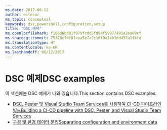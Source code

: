 ```yaml
---
ms.date: 2017-06-12
author: eslesar
ms.topic: conceptual
keywords: dsc,powershell,configuration,setup
title: "DSC 예제"
ms.openlocfilehash: f106d6bd01f979fcdd5fd94f59977491a2ea09cf
ms.sourcegitcommit: 75f70c7df01eea5e7a2c16f9a3ab1dd437a1f8fd
ms.translationtype: HT
ms.contentlocale: ko-KR
ms.lasthandoff: 06/12/2017
---
```

# <a name="dsc-examples"></a><span data-ttu-id="ae8db-103">DSC 예제</span><span class="sxs-lookup"><span data-stu-id="ae8db-103">DSC examples</span></span>

<span data-ttu-id="ae8db-104">이 섹션에는 DSC 예제가 나와 있습니다.</span><span class="sxs-lookup"><span data-stu-id="ae8db-104">This section contains DSC examples:</span></span>

- [<span data-ttu-id="ae8db-105">DSC, Pester 및 Visual Studio Team Services를 사용하여 CI-CD 파이프라인 빌드</span><span class="sxs-lookup"><span data-stu-id="ae8db-105">Building a CI-CD pipeline with DSC, Pester, and Visual Studio Team Services</span></span>](dscCiCd.md)
- [<span data-ttu-id="ae8db-106">구성 및 환경 데이터 분리</span><span class="sxs-lookup"><span data-stu-id="ae8db-106">Separating configuration and environment data</span></span>](separatingEnvData.md)

